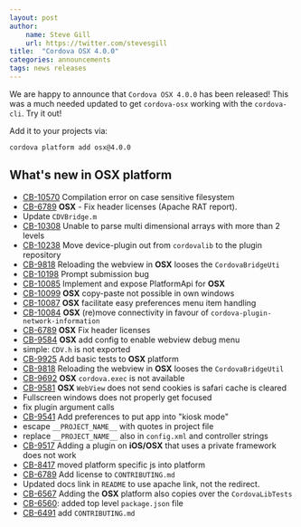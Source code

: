 ```yaml
---
layout: post
author:
    name: Steve Gill
    url: https://twitter.com/stevesgill
title:  "Cordova OSX 4.0.0"
categories: announcements
tags: news releases
---
```


We are happy to announce that `Cordova OSX 4.0.0` has been released! This was a much needed updated to get `cordova-osx` working with the `cordova-cli`. Try it out!

Add it to your projects via:

    cordova platform add osx@4.0.0

<!--more-->
## What's new in OSX platform

* [CB-10570](https://issues.apache.org/jira/browse/CB-10570) Compilation error on case sensitive filesystem
* [CB-6789](https://issues.apache.org/jira/browse/CB-6789) **OSX** - Fix header licenses (Apache RAT report).
* Update `CDVBridge.m`
* [CB-10308](https://issues.apache.org/jira/browse/CB-10308) Unable to parse multi dimensional arrays with more than 2 levels
* [CB-10238](https://issues.apache.org/jira/browse/CB-10238) Move device-plugin out from `cordovalib` to the plugin repository
* [CB-9818](https://issues.apache.org/jira/browse/CB-9818) Reloading the webview in **OSX** looses the `CordovaBridgeUti`
* [CB-10198](https://issues.apache.org/jira/browse/CB-10198) Prompt submission bug
* [CB-10085](https://issues.apache.org/jira/browse/CB-10085) Implement and expose PlatformApi for **OSX**
* [CB-10099](https://issues.apache.org/jira/browse/CB-10099) **OSX** copy-paste not possible in own windows
* [CB-10087](https://issues.apache.org/jira/browse/CB-10087) **OSX** facilitate easy preferences menu item handling
* [CB-10084](https://issues.apache.org/jira/browse/CB-10084) **OSX** (re)move connectivity in favour of `cordova-plugin-network-information`
* [CB-6789](https://issues.apache.org/jira/browse/CB-6789) **OSX** Fix header licenses 
* [CB-9584](https://issues.apache.org/jira/browse/CB-9584) **OSX** add config to enable webview debug menu
* simple: `CDV.h` is not exported
* [CB-9925](https://issues.apache.org/jira/browse/CB-9925) Add basic tests to **OSX** platform
* [CB-9818](https://issues.apache.org/jira/browse/CB-9818) Reloading the webview in **OSX** looses the `CordovaBridgeUtil`
* [CB-9692](https://issues.apache.org/jira/browse/CB-9692) **OSX** `cordova.exec` is not available
* [CB-9581](https://issues.apache.org/jira/browse/CB-9581) **OSX** `WebView` does not send cookies is safari cache is cleared 
* Fullscreen windows does not properly get focused
* fix plugin argument calls
* [CB-9541](https://issues.apache.org/jira/browse/CB-9541) Add preferences to put app into "kiosk mode"
* escape `__PROJECT_NAME__` with quotes in project file
* replace `__PROJECT_NAME__` also in `config.xml` and controller strings
* [CB-9517](https://issues.apache.org/jira/browse/CB-9517) Adding a plugin on **iOS/OSX** that uses a private framework does not work 
* [CB-8417](https://issues.apache.org/jira/browse/CB-8417) moved platform specific js into platform
* [CB-6789](https://issues.apache.org/jira/browse/CB-6789) Add license to `CONTRIBUTING.md`
* Updated docs link in `README` to use apache link, not the redirect.
* [CB-6567](https://issues.apache.org/jira/browse/CB-6567) Adding the **OSX** platform also copies over the `CordovaLibTests`
* [CB-6560](https://issues.apache.org/jira/browse/CB-6560): added top level `package.json` file
* [CB-6491](https://issues.apache.org/jira/browse/CB-6491) add `CONTRIBUTING.md`
